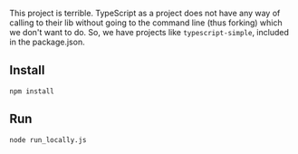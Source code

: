 This project is terrible.  TypeScript as a project does not have any way of
calling to their lib without going to the command line (thus forking) which we
don't want to do.  So, we have projects like `typescript-simple`, included in
the package.json.

## Install

```
npm install
```

## Run

```
node run_locally.js
```
